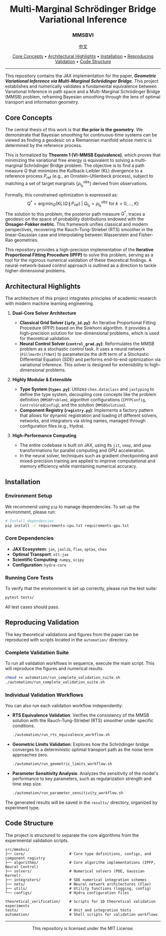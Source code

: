 <div align="center">
<h1>Multi-Marginal Schrödinger Bridge Variational Inference</h1>
<h3>MMSBVI</h3>
</div>

<p align="center">
  <a href="README_CN.md">中文</a> 


<p align="center">
  <a href="#core-concepts">Core Concepts</a> •
  <a href="#architectural-highlights">Architectural Highlights</a> •
  <a href="#installation">Installation</a> •
  <a href="#reproducing-validation">Reproducing Validation</a> •
  <a href="#code-structure">Code Structure</a>
</p>

---

This repository contains the JAX implementation for the paper, ***Geometric Variational Inference via Multi-Marginal Schrödinger Bridge***. This project establishes and numerically validates a fundamental equivalence between Variational Inference in path space and a Multi-Marginal Schrödinger Bridge (MMSB) problem, reframing Bayesian smoothing through the lens of optimal transport and information geometry.

## Core Concepts

The central thesis of this work is that **the prior is the geometry**. We demonstrate that Bayesian smoothing for continuous-time systems can be viewed as finding a geodesic on a Riemannian manifold whose metric is determined by the reference process.

This is formalized by **Theorem 1 (VI-MMSB Equivalence)**, which proves that minimizing the variational free energy is equivalent to solving a multi-marginal Schrödinger Bridge problem. The objective is to find a path measure $Q$ that minimizes the Kullback-Leibler (KL) divergence to a reference process $P_{\text{ref}}$ (e.g., an Ornstein-Uhlenbeck process), subject to matching a set of target marginals $\{\rho_{t_k}^{\text{obs}}\}$ derived from observations.

Formally, this constrained optimization is expressed as:
$$
Q^* = \operatorname*{arg\,min}_{Q} \left\{ \mathrm{KL}(Q \,\|\, P_{\text{ref}}) \;\middle|\; Q_{t_k}=\rho_{t_k}^{\text{obs}} \text{ for } k=0, \dots, K \right\}
$$
The solution to this problem, the posterior path measure $Q^*$, traces a geodesic on the space of probability distributions endowed with the **Onsager-Fokker metric**. This framework unifies classical and modern perspectives, recovering the Rauch-Tung-Striebel (RTS) smoother in the linear-Gaussian case and interpolating between Wasserstein and Fisher-Rao geometries.

This repository provides a high-precision implementation of the **Iterative Proportional Fitting Procedure (IPFP)** to solve this problem, serving as a tool for the rigorous numerical validation of these theoretical findings. A neural-network-based control approach is outlined as a direction to tackle higher-dimensional problems.

## Architectural Highlights

The architecture of this project integrates principles of academic research with modern machine learning engineering.

1.  **Dual-Core Solver Architecture**
    *   **Classical Grid Solver (`ipfp_1d.py`)**: An Iterative Proportional Fitting Procedure (IPFP) based on the Sinkhorn algorithm. It provides a high-precision solution for low-dimensional problems, which is used for theoretical validation.
    *   **Neural Control Solver (`control_grad.py`)**: Reformulates the MMSB problem as a stochastic control task. It uses a neural network (`FöllmerDriftNet`) to parameterize the drift term of a Stochastic Differential Equation (SDE) and performs end-to-end optimization via variational inference. This solver is designed for extensibility to high-dimensional problems.

2.  **Highly Modular & Extensible**
    *   **Type System (`types.py`)**: Utilizes `chex.dataclass` and `jaxtyping` to define the type system, decoupling core concepts like the problem definition (`MMSBProblem`), algorithm configurations (`IPFPConfig`, `ControlGradConfig`), and the solution (`MMSBSolution`).
    *   **Component Registry (`registry.py`)**: Implements a factory pattern that allows for dynamic registration and loading of different solvers, networks, and integrators via string names, managed through configuration files (e.g., Hydra).

3.  **High-Performance Computing**
    *   The entire codebase is built on JAX, using its `jit`, `vmap`, and `pmap` transformations for parallel computing and GPU acceleration.
    *   In the neural solver, techniques such as gradient checkpointing and mixed-precision training are applied to improve computational and memory efficiency while maintaining numerical accuracy.

## Installation

### Environment Setup
We recommend using `pip` to manage dependencies. To set up the environment, please run:
```bash
# Install dependencies
pip install -r requirements-cpu.txt requirements-gpu.txt
```

### Core Dependencies
*   **JAX Ecosystem**: `jax`, `jaxlib`, `flax`, `optax`, `chex`
*   **Optimal Transport**: `ott-jax`
*   **Scientific Computing**: `numpy`, `scipy`
*   **Configuration**: `hydra-core`

### Running Core Tests
To verify that the environment is set up correctly, please run the test suite:
```bash
pytest tests/
```
All test cases should pass.

## Reproducing Validation

The key theoretical validations and figures from the paper can be reproduced with scripts located in the `automation/` directory.

### Complete Validation Suite
To run all validation workflows in sequence, execute the main script. This will reproduce the figures and numerical results.
```bash
chmod +x automation/run_complete_validation_suite.sh
./automation/run_complete_validation_suite.sh
```

### Individual Validation Workflows
You can also run each validation workflow independently:
*   **RTS Equivalence Validation**: Verifies the consistency of the MMSB solution with the Rauch-Tung-Striebel (RTS) smoother under specific conditions.
    ```bash
    ./automation/run_rts_equivalence_workflow.sh
    ```
*   **Geometric Limits Validation**: Explores how the Schrödinger bridge converges to a deterministic optimal transport path as the noise term approaches zero.
    ```bash
    ./automation/run_geometric_limits_workflow.sh
    ```
*   **Parameter Sensitivity Analysis**: Analyzes the sensitivity of the model's performance to key parameters, such as regularization strength and time step size.
    ```bash
    ./automation/run_parameter_sensitivity_workflow.sh
    ```
The generated results will be saved in the `results/` directory, organized by experiment type.

## Code Structure

The project is structured to separate the core algorithms from the experimental validation scripts.

```
src/mmsbvi/
├── core/                    # Core type definitions, configs, and component registry
├── algorithms/              # Core algorithm implementations (IPFP, Neural Control)
├── solvers/                 # Numerical solvers (PDE, Gaussian Kernel)
├── integrators/             # SDE numerical integration schemes
├── nets/                    # Neural network architectures (Flax)
├── utils/                   # Utility functions (logging, config)
└── configs/                 # Hydra configuration files

theoretical_verification/    # Scripts for 1D theoretical validation experiments
tests/                       # Unit and integration tests
automation/                  # Shell scripts for validation workflows
```

---

<div align="center">
This repository is licensed under the MIT License.
</div>